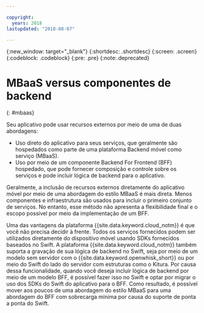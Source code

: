 ```yaml
---

copyright:
  years: 2018
lastupdated: "2018-08-07"

---
```

{:new_window: target="_blank"}
{:shortdesc: .shortdesc}
{:screen: .screen}
{:codeblock: .codeblock}
{:pre: .pre}
{:note:.deprecated}

# MBaaS versus componentes de backend
{: #mbaas}

Seu aplicativo pode usar recursos externos por meio de uma de duas abordagens:
* Uso direto do aplicativo para seus serviços, que geralmente são hospedados como parte de uma plataforma Backend móvel como serviço (MBaaS).
* Uso por meio de um componente Backend For Frontend (BFF) hospedado, que pode fornecer composição e controle sobre os serviços e pode incluir lógica de backend para o aplicativo.

Geralmente, a inclusão de recursos externos diretamente do aplicativo móvel por meio de uma abordagem do estilo MBaaS é mais direta. Menos componentes e infraestrutura são usados para incluir o primeiro conjunto de serviços. No entanto, esse método não apresenta a flexibilidade final e o escopo possível por meio da implementação de um BFF.

Uma das vantagens da plataforma {{site.data.keyword.cloud_notm}} é que você não precisa decidir à frente. Todos os serviços fornecidos podem ser utilizados diretamente do dispositivo móvel usando SDKs fornecidos baseados no Swift. A plataforma {{site.data.keyword.cloud_notm}} também suporta a gravação de sua lógica de backend no Swift, seja por meio de um modelo sem servidor com o {{site.data.keyword.openwhisk_short}} ou por meio do Swift do lado do servidor com estruturas como o Kitura. Por causa dessa funcionalidade, quando você deseja incluir lógica de backend por meio de um modelo BFF, é possível fazer isso no Swift e optar por migrar o uso dos SDKs do Swift do aplicativo para o BFF. Como resultado, é possível mover aos poucos de uma abordagem do estilo MBaaS para uma abordagem do BFF com sobrecarga mínima por causa do suporte de ponta a ponta do Swift.
